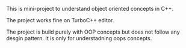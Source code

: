 This is mini-project to understand object oriented concepts in C++. 

The project works fine on TurboC++ editor. 

The project is build purely with OOP concepts but does not follow any desgin pattern. It is only for understadning oops concepts.
